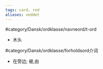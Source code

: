 ```yaml
---
tags: card, rod
aliases: veddet
---
```


#category/Dansk/ordklasse/navneord/t-ord 
- 木头

#category/Dansk/ordklasse/forholdsord介词
- 在旁边; 被,由
